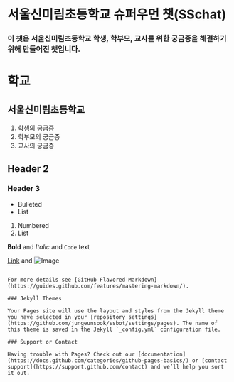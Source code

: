 # 서울신미림초등학교 슈퍼우먼 챗(SSchat)


### 이 챗은 서울신미림초등학교 학생, 학부모, 교사를 위한 궁금증을 해결하기 위해 만들어진 챗입니다.

# 학교

## 서울신미림초등학교 

1. 학생의 궁금증
2. 학부모의 궁금증
3. 교사의 궁금증

## Header 2
### Header 3

- Bulleted
- List

1. Numbered
2. List

**Bold** and _Italic_ and `Code` text

[Link](url) and ![Image](src)
```

For more details see [GitHub Flavored Markdown](https://guides.github.com/features/mastering-markdown/).

### Jekyll Themes

Your Pages site will use the layout and styles from the Jekyll theme you have selected in your [repository settings](https://github.com/jungeunsook/ssbot/settings/pages). The name of this theme is saved in the Jekyll `_config.yml` configuration file.

### Support or Contact

Having trouble with Pages? Check out our [documentation](https://docs.github.com/categories/github-pages-basics/) or [contact support](https://support.github.com/contact) and we’ll help you sort it out.
